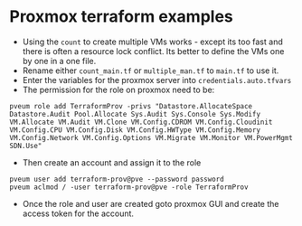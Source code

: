 # Proxmox terraform examples

- Using the `count` to create multiple VMs works - except its too fast and there is often a resource lock conflict.  Its better to define the VMs one by one in a one file.
- Rename either `count_main.tf` or `multiple_man.tf` to `main.tf` to use it.
- Enter the variables for the proxmox server into `credentials.auto.tfvars`
- The permission for the role on proxmox need to be:

```shell
pveum role add TerraformProv -privs "Datastore.AllocateSpace Datastore.Audit Pool.Allocate Sys.Audit Sys.Console Sys.Modify VM.Allocate VM.Audit VM.Clone VM.Config.CDROM VM.Config.Cloudinit VM.Config.CPU VM.Config.Disk VM.Config.HWType VM.Config.Memory VM.Config.Network VM.Config.Options VM.Migrate VM.Monitor VM.PowerMgmt SDN.Use"
```

- Then create an account and assign it to the role

```shell
pveum user add terraform-prov@pve --password password
pveum aclmod / -user terraform-prov@pve -role TerraformProv
```

- Once the role and user are created goto proxmox GUI and create the access token for the account.